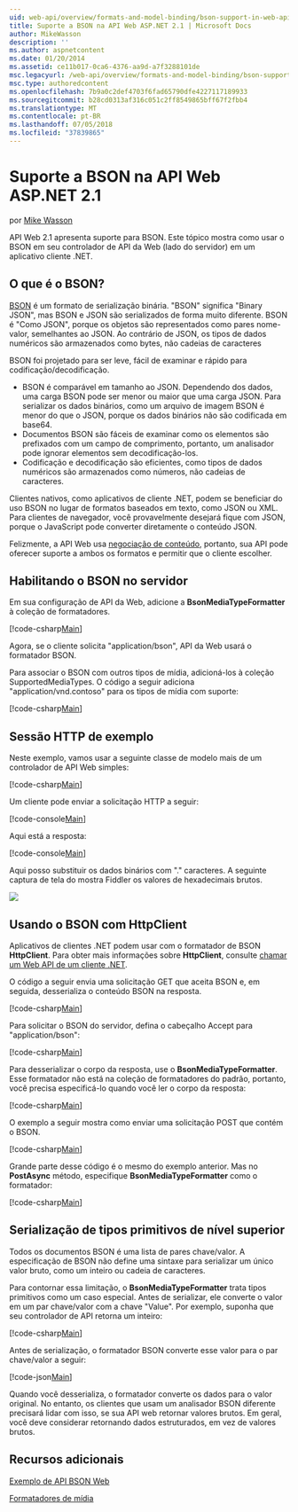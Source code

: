 ```yaml
---
uid: web-api/overview/formats-and-model-binding/bson-support-in-web-api-21
title: Suporte a BSON na API Web ASP.NET 2.1 | Microsoft Docs
author: MikeWasson
description: ''
ms.author: aspnetcontent
ms.date: 01/20/2014
ms.assetid: ce11b017-0ca6-4376-aa9d-a7f3288101de
msc.legacyurl: /web-api/overview/formats-and-model-binding/bson-support-in-web-api-21
msc.type: authoredcontent
ms.openlocfilehash: 7b9a0c2def4703f6fad65790dfe4227117189933
ms.sourcegitcommit: b28cd0313af316c051c2ff8549865bff67f2fbb4
ms.translationtype: MT
ms.contentlocale: pt-BR
ms.lasthandoff: 07/05/2018
ms.locfileid: "37839865"
---
```

<a name="bson-support-in-aspnet-web-api-21"></a>Suporte a BSON na API Web ASP.NET 2.1
====================
por [Mike Wasson](https://github.com/MikeWasson)

API Web 2.1 apresenta suporte para BSON. Este tópico mostra como usar o BSON em seu controlador de API da Web (lado do servidor) em um aplicativo cliente .NET.

## <a name="what-is-bson"></a>O que é o BSON?

[BSON](http://bsonspec.org/) é um formato de serialização binária. "BSON" significa "Binary JSON", mas BSON e JSON são serializados de forma muito diferente. BSON é "Como JSON", porque os objetos são representados como pares nome-valor, semelhantes ao JSON. Ao contrário de JSON, os tipos de dados numéricos são armazenados como bytes, não cadeias de caracteres

BSON foi projetado para ser leve, fácil de examinar e rápido para codificação/decodificação.

- BSON é comparável em tamanho ao JSON. Dependendo dos dados, uma carga BSON pode ser menor ou maior que uma carga JSON. Para serializar os dados binários, como um arquivo de imagem BSON é menor do que o JSON, porque os dados binários não são codificada em base64.
- Documentos BSON são fáceis de examinar como os elementos são prefixados com um campo de comprimento, portanto, um analisador pode ignorar elementos sem decodificação-los.
- Codificação e decodificação são eficientes, como tipos de dados numéricos são armazenados como números, não cadeias de caracteres.

Clientes nativos, como aplicativos de cliente .NET, podem se beneficiar do uso BSON no lugar de formatos baseados em texto, como JSON ou XML. Para clientes de navegador, você provavelmente desejará fique com JSON, porque o JavaScript pode converter diretamente o conteúdo JSON.

Felizmente, a API Web usa [negociação de conteúdo](content-negotiation.md), portanto, sua API pode oferecer suporte a ambos os formatos e permitir que o cliente escolher.

## <a name="enabling-bson-on-the-server"></a>Habilitando o BSON no servidor

Em sua configuração de API da Web, adicione a **BsonMediaTypeFormatter** à coleção de formatadores.

[!code-csharp[Main](bson-support-in-web-api-21/samples/sample1.cs)]

Agora, se o cliente solicita "application/bson", API da Web usará o formatador BSON.

Para associar o BSON com outros tipos de mídia, adicioná-los à coleção SupportedMediaTypes. O código a seguir adiciona "application/vnd.contoso" para os tipos de mídia com suporte:

[!code-csharp[Main](bson-support-in-web-api-21/samples/sample2.cs)]

## <a name="example-http-session"></a>Sessão HTTP de exemplo

Neste exemplo, vamos usar a seguinte classe de modelo mais de um controlador de API Web simples:

[!code-csharp[Main](bson-support-in-web-api-21/samples/sample3.cs)]

Um cliente pode enviar a solicitação HTTP a seguir:

[!code-console[Main](bson-support-in-web-api-21/samples/sample4.cmd)]

Aqui está a resposta:

[!code-console[Main](bson-support-in-web-api-21/samples/sample5.cmd)]

Aqui posso substituir os dados binários com &quot;.&quot; caracteres. A seguinte captura de tela do mostra Fiddler os valores de hexadecimais brutos.

[![](bson-support-in-web-api-21/_static/image2.png)](bson-support-in-web-api-21/_static/image1.png)

## <a name="using-bson-with-httpclient"></a>Usando o BSON com HttpClient

Aplicativos de clientes .NET podem usar com o formatador de BSON **HttpClient**. Para obter mais informações sobre **HttpClient**, consulte [chamar um Web API de um cliente .NET](../advanced/calling-a-web-api-from-a-net-client.md).

O código a seguir envia uma solicitação GET que aceita BSON e, em seguida, desserializa o conteúdo BSON na resposta.

[!code-csharp[Main](bson-support-in-web-api-21/samples/sample6.cs)]

Para solicitar o BSON do servidor, defina o cabeçalho Accept para "application/bson":

[!code-csharp[Main](bson-support-in-web-api-21/samples/sample7.cs)]

Para desserializar o corpo da resposta, use o **BsonMediaTypeFormatter**. Esse formatador não está na coleção de formatadores do padrão, portanto, você precisa especificá-lo quando você ler o corpo da resposta:

[!code-csharp[Main](bson-support-in-web-api-21/samples/sample8.cs)]

O exemplo a seguir mostra como enviar uma solicitação POST que contém o BSON.

[!code-csharp[Main](bson-support-in-web-api-21/samples/sample9.cs)]

Grande parte desse código é o mesmo do exemplo anterior. Mas no **PostAsync** método, especifique **BsonMediaTypeFormatter** como o formatador:

[!code-csharp[Main](bson-support-in-web-api-21/samples/sample10.cs)]

## <a name="serializing-top-level-primitive-types"></a>Serialização de tipos primitivos de nível superior

Todos os documentos BSON é uma lista de pares chave/valor. A especificação de BSON não define uma sintaxe para serializar um único valor bruto, como um inteiro ou cadeia de caracteres.

Para contornar essa limitação, o **BsonMediaTypeFormatter** trata tipos primitivos como um caso especial. Antes de serializar, ele converte o valor em um par chave/valor com a chave "Value". Por exemplo, suponha que seu controlador de API retorna um inteiro:

[!code-csharp[Main](bson-support-in-web-api-21/samples/sample11.cs)]

Antes de serialização, o formatador BSON converte esse valor para o par chave/valor a seguir:

[!code-json[Main](bson-support-in-web-api-21/samples/sample12.json)]

Quando você desserializa, o formatador converte os dados para o valor original. No entanto, os clientes que usam um analisador BSON diferente precisará lidar com isso, se sua API web retornar valores brutos. Em geral, você deve considerar retornando dados estruturados, em vez de valores brutos.

## <a name="additional-resources"></a>Recursos adicionais

[Exemplo de API BSON Web](https://aspnet.codeplex.com/SourceControl/latest#Samples/WebApi/BSONSample/)

[Formatadores de mídia](media-formatters.md)
